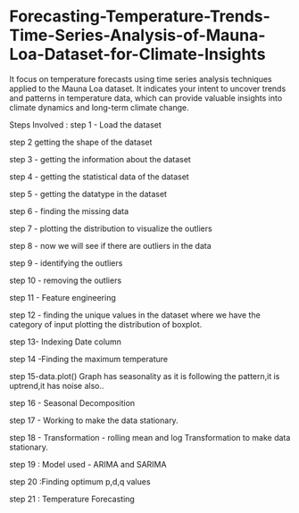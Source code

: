 # Forecasting-Temperature-Trends-Time-Series-Analysis-of-Mauna-Loa-Dataset-for-Climate-Insights
It focus on temperature forecasts using time series analysis techniques applied to the Mauna Loa dataset. It indicates your intent to uncover trends and patterns in temperature data, which can provide valuable insights into climate dynamics and long-term climate change. 


Steps Involved :
step 1 - Load the dataset

step 2 getting the shape of the dataset

step 3 - getting the information about the dataset

step 4 - getting the statistical data of the dataset

step 5 - getting the datatype in the dataset

step 6 - finding the missing data

step 7 - plotting the distribution to visualize the outliers

step 8 - now we will see if there are outliers in the data

step 9 - identifying the outliers

step 10 - removing the outliers

step 11 - Feature engineering

step 12 - finding the unique values in the dataset where we have the category of input plotting the distribution of boxplot.

step 13- Indexing Date column

step 14 -Finding the maximum temperature

step 15-data.plot() Graph has seasonality as it is following the pattern,it is uptrend,it has noise also..

step 16 - Seasonal Decomposition

step 17 - Working to make the data stationary.

step 18 - Transformation - rolling mean and log Transformation to make data stationary.

step 19 : Model used - ARIMA and SARIMA

step 20 :Finding optimum p,d,q values

step 21 : Temperature Forecasting
